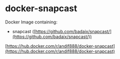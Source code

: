 # docker-snapcast

Docker Image containing:

- snapcast ([https://github.com/badaix/snapcast/](https://github.com/badaix/snapcast/))

[https://hub.docker.com/r/andif888/docker-snapcast](https://hub.docker.com/r/andif888/docker-snapcast)